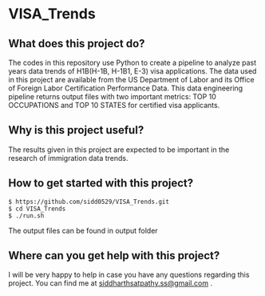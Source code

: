 # VISA_Trends

## What does this project do?
The codes in this repository use Python to create a pipeline to analyze past years data trends of H1B(H-1B, H-1B1, E-3) visa applications. The data used in this project are available from the US Department of Labor and its Office of Foreign Labor Certification Performance Data. This data engineering pipeline returns output files with two important metrics: TOP 10 OCCUPATIONS and TOP 10 STATES for certified visa applicants.

## Why is this project useful?
The results given in this project are expected to be important in the research of immigration data trends. 

## How to get started with this project?
```
$ https://github.com/sidd0529/VISA_Trends.git
$ cd VISA_Trends
$ ./run.sh
```

The output files can be found in output folder

## Where can you get help with this project?
I will be very happy to help in case you have any questions regarding this project. You can find me at siddharthsatpathy.ss@gmail.com .
